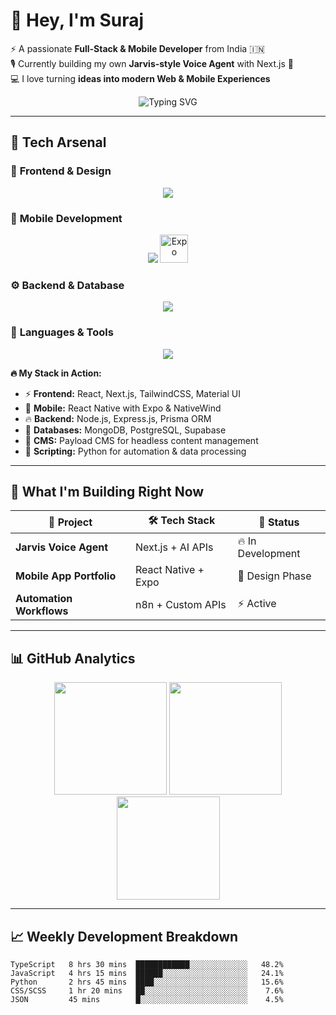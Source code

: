 # 👋 Hey, I'm Suraj  
⚡ A passionate **Full-Stack & Mobile Developer** from India 🇮🇳  
🎙️ Currently building my own **Jarvis-style Voice Agent** with Next.js 🚀  
💻 I love turning **ideas into modern Web & Mobile Experiences**  

<div align="center">
  
![Typing SVG](https://readme-typing-svg.herokuapp.com?font=Fira+Code&weight=600&size=24&pause=1000&color=00D8FF&center=true&vCenter=true&width=600&lines=Full-Stack+Developer;Mobile+App+Builder;AI+%26+Automation+Enthusiast;Jarvis+Voice+Agent+Creator)

</div>

---

## 🚀 Tech Arsenal  

### 🎨 **Frontend & Design**
<p align="center">
  <img src="https://skillicons.dev/icons?i=react,nextjs,html,css,tailwind,materialui,figma" />
</p>

### 📱 **Mobile Development**
<p align="center">
  <img src="https://skillicons.dev/icons?i=reactnative" />
  <img src="https://github.com/expo/expo/raw/main/.github/resources/banner.png" height="45" alt="Expo"/>
</p>

### ⚙️ **Backend & Database**
<p align="center">
  <img src="https://skillicons.dev/icons?i=nodejs,express,prisma,mongodb,postgres,supabase" />
</p>

### 🧠 **Languages & Tools**
<p align="center">
  <img src="https://skillicons.dev/icons?i=js,ts,python,git,github,vscode,docker,vercel" />
</p>

**🔥 My Stack in Action:**
- ⚡ **Frontend:** React, Next.js, TailwindCSS, Material UI  
- 📱 **Mobile:** React Native with Expo & NativeWind  
- 🔥 **Backend:** Node.js, Express.js, Prisma ORM  
- 💾 **Databases:** MongoDB, PostgreSQL, Supabase  
- 🎨 **CMS:** Payload CMS for headless content management  
- 🐍 **Scripting:** Python for automation & data processing  

---

## 🎯 What I'm Building Right Now  

<div align="center">
  
| 🚀 Project | 🛠️ Tech Stack | 🎯 Status |
|------------|---------------|----------|
| **Jarvis Voice Agent** | Next.js + AI APIs | 🔥 In Development |
| **Mobile App Portfolio** | React Native + Expo | 🎨 Design Phase |
| **Automation Workflows** | n8n + Custom APIs | ⚡ Active |

</div>

---

## 📊 GitHub Analytics  

<div align="center">
  <img src="https://github-readme-stats.vercel.app/api?username=kumarsuraj007&show_icons=true&theme=tokyonight&hide_border=true&count_private=true" height="180"/>
  <img src="https://github-readme-stats.vercel.app/api/top-langs/?username=kumarsuraj007&layout=compact&theme=tokyonight&hide_border=true" height="180"/>
</div>

<div align="center">
  <img src="https://github-readme-streak-stats.herokuapp.com?user=kumarsuraj007&theme=tokyonight&hide_border=true" height="165"/>
</div>

---

## 📈 Weekly Development Breakdown  

```text
TypeScript   8 hrs 30 mins  ████████████░░░░░░░░░░░░░   48.2%
JavaScript   4 hrs 15 mins  ██████░░░░░░░░░░░░░░░░░░░   24.1%
Python       2 hrs 45 mins  ████░░░░░░░░░░░░░░░░░░░░░   15.6%
CSS/SCSS     1 hr 20 mins   ██░░░░░░░░░░░░░░░░░░░░░░░    7.6%
JSON         45 mins        █░░░░░░░░░░░░░░░░░░░░░░░░    4.5%
